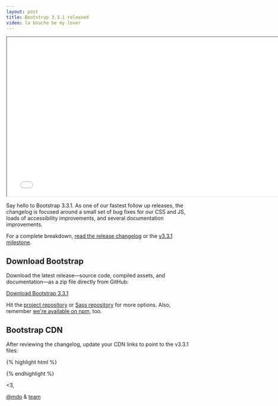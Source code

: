 ```yaml
---
layout: post
title: Bootstrap 3.3.1 released
video: la bouche be my lover
---
```


<div class="embed-responsive embed-responsive-16by9">
  <iframe class="embed-responsive-item" src="//www.youtube.com/embed/AJV7iL6vBrI?rel=0" width="760" height="428" allowfullscreen></iframe>
</div>

Say hello to Bootstrap 3.3.1. As one of our fastest follow up releases, the changelog is focused around a small set of bug fixes for our CSS and JS, loads of accessibility improvements, and several documentation improvements.

For a complete breakdown, [read the release changelog](https://github.com/twbs/bootstrap/releases/tag/v3.3.1) or the [v3.3.1 milestone](https://github.com/twbs/bootstrap/issues?q=milestone%3Av3.3.1+is%3Aclosed).

## Download Bootstrap

Download the latest release—source code, compiled assets, and documentation—as a zip file directly from GitHub:

<a class="btn-link" href="https://github.com/twbs/bootstrap/archive/v3.3.1.zip">Download Bootstrap 3.3.1</a>

Hit the [project repository](https://github.com/twbs/bootstrap) or [Sass repository](https://github.com/twbs/bootstrap-sass) for more options. Also, remember [we're available on npm](https://www.npmjs.org/package/bootstrap), too.

## Bootstrap CDN

After reviewing the changelog, update your CDN links to point to the v3.3.1 files:

{% highlight html %}
<!-- Latest compiled and minified CSS -->
<link rel="stylesheet" href="//maxcdn.bootstrapcdn.com/bootstrap/3.3.1/css/bootstrap.min.css">

<!-- Optional theme -->
<link rel="stylesheet" href="//maxcdn.bootstrapcdn.com/bootstrap/3.3.1/css/bootstrap-theme.min.css">

<!-- Latest compiled and minified JavaScript -->
<script src="//maxcdn.bootstrapcdn.com/bootstrap/3.3.1/js/bootstrap.min.js"></script>
{% endhighlight %}

<3,

[@mdo](https://twitter.com/mdo) & [team](https://github.com/orgs/twbs/people)
